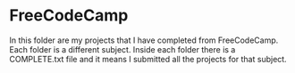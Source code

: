 # FreeCodeCamp
In this folder are my projects that I have completed from FreeCodeCamp. Each folder is a different subject.
Inside each folder there is a COMPLETE.txt file and it means I submitted all the projects for that subject.

